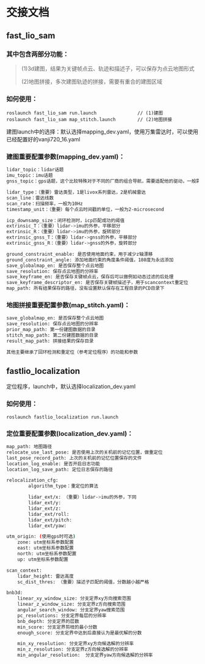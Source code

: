 # 交接文档

## fast_lio_sam

### 其中包含两部分功能：

> (1)3d建图，结果为关键帧点云、轨迹和描述子，可以保存为点云地图形式
>
> (2)地图拼接，多次建图轨迹的拼接，需要有重合的建图区域



### 如何使用：

```
roslaunch fast_lio_sam run.launch               // (1)建图
roslaunch fast_lio_sam map_stitch.launch        // (2)地图拼接
```

建图launch中的选择：默认选择mapping_dev.yaml，使用万集雷达时，可以使用已经配置好的vanji720_16.yaml



### 建图重要配置参数(mapping_dev.yaml)：

```bash
lidar_topic：lidar话题
imu_topic：imu话题
gnss_topic：gps话题，这个比较特殊对于不同的厂商的组合导航，需要适配他的驱动，一般需要接受到双天线组合导航的位置和方向

lidar_type：（重要）雷达类型，1是livox系列雷达，2是机械雷达
scan_line：雷达线数
scan_rate：扫描频率，一般为10Hz
timestamp_unit：（重要）每个点云时间戳的单位，一般为2-microsecond

icp_downsamp_size：闭环检测时，icp匹配成功的阈值
extrinsic_T：（重要）lidar->imu的外参，平移部分
extrinsic_R：（重要）lidar->imu的外参，旋转部分
extrinsic_gnss_T：（重要）lidar->gnss的外参，平移部分
extrinsic_gnss_R：（重要）lidar->gnss的外参，旋转部分

ground_constraint_enable: 是否使用地面约束，用于减少z轴漂移
ground_constraint_angle: 添加地面约束的角度条件阈值，180度为永远添加
save_globalmap_en: 是否保存整个点云地图
save_resolution: 保存点云地图的分辨率
save_keyframe_en: 是否保存关键帧点云，保存后可以做例如动态过滤的后处理
save_keyframe_descriptor_en: 是否保存关键帧描述子，用于scancontext重定位
map_path: 所有结果保存的路径，没有设置默认保存在工程目录的PCD目录下
```



### 地图拼接重要配置参数(map_stitch.yaml)：

```bash
save_globalmap_en: 是否保存整个点云地图
save_resolution: 保存点云地图的分辨率
prior_map_path: 第一份建图数据的目录
stitch_map_path: 第二份建图数据的目录
result_map_path: 拼接结果的保存目录

其他主要继承了回环检测和重定位（参考定位程序）的功能和参数
```



## fastlio_localization

定位程序，launch中，默认选择localization_dev.yaml



### 如何使用：

```
roslaunch fastlio_localization run.launch
```



### 定位重要配置参数(localization_dev.yaml)：

```bash
map_path: 地图路径
relocate_use_last_pose: 是否使用上次的关机前的记忆位置，做重定位
last_pose_record_path: 上次的关机前的记忆位置保存的文件
location_log_enable: 是否开启日志功能
location_log_save_path: 定位日志保存的路径

relocalization_cfg:
        algorithm_type：重定位的算法

        lidar_ext/x: （重要）lidar->imu的外参，下同
        lidar_ext/y:
        lidar_ext/z:
        lidar_ext/roll:
        lidar_ext/pitch:
        lidar_ext/yaw: 

utm_origin: (使用gps时可选)
    zone: utm坐标系参数配置
    east: utm坐标系参数配置
    north: utm坐标系参数配置
    up: utm坐标系参数配置

scan_context:
    lidar_height: 雷达高度
    sc_dist_thres: （重要）描述子匹配的阈值，分数越小越严格

bnb3d:
    linear_xy_window_size: 分支定界xy方向搜索范围
    linear_z_window_size: 分支定界z方向搜索范围
    angular_search_window: 分支定界yaw搜索范围
    pc_resolutions: 分支定界每层的分辨率
    bnb_depth: 分支定界的层数
    min_score: 分支定界剪枝的最小分数
    enough_score: 分支定界中达到后直接认为是最优解的分数

    min_xy_resolution: 分支定界xy方向候选解的分辨率
    min_z_resolution: 分支定界z方向候选解的分辨率
    min_angular_resolution:  分支定界yaw方向候选解的分辨率
```

